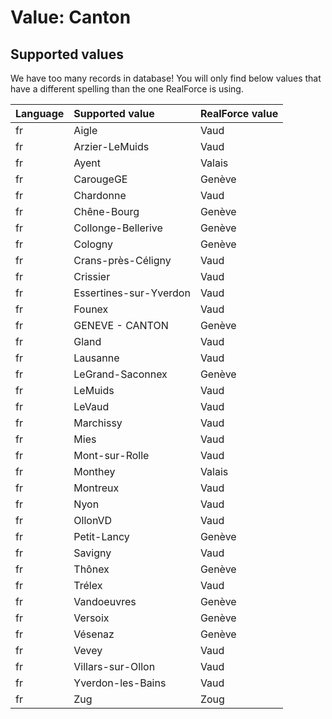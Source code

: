 # Value: Canton

## Supported values

We have too many records in database!
You will only find below values that have a different spelling than the one RealForce is using.

| Language | Supported value | RealForce value |
| :--- | :--- | :--- |
| fr | Aigle | Vaud |
| fr | Arzier-LeMuids | Vaud |
| fr | Ayent | Valais |
| fr | CarougeGE | Genève |
| fr | Chardonne | Vaud |
| fr | Chêne-Bourg | Genève |
| fr | Collonge-Bellerive | Genève |
| fr | Cologny | Genève |
| fr | Crans-près-Céligny | Vaud |
| fr | Crissier | Vaud |
| fr | Essertines-sur-Yverdon | Vaud |
| fr | Founex | Vaud |
| fr | GENEVE - CANTON | Genève |
| fr | Gland | Vaud |
| fr | Lausanne | Vaud |
| fr | LeGrand-Saconnex | Genève |
| fr | LeMuids | Vaud |
| fr | LeVaud | Vaud |
| fr | Marchissy | Vaud |
| fr | Mies | Vaud |
| fr | Mont-sur-Rolle | Vaud |
| fr | Monthey | Valais |
| fr | Montreux | Vaud |
| fr | Nyon | Vaud |
| fr | OllonVD | Vaud |
| fr | Petit-Lancy | Genève |
| fr | Savigny | Vaud |
| fr | Thônex | Genève |
| fr | Trélex | Vaud |
| fr | Vandoeuvres | Genève |
| fr | Versoix | Genève |
| fr | Vésenaz | Genève |
| fr | Vevey | Vaud |
| fr | Villars-sur-Ollon | Vaud |
| fr | Yverdon-les-Bains | Vaud |
| fr | Zug | Zoug |
